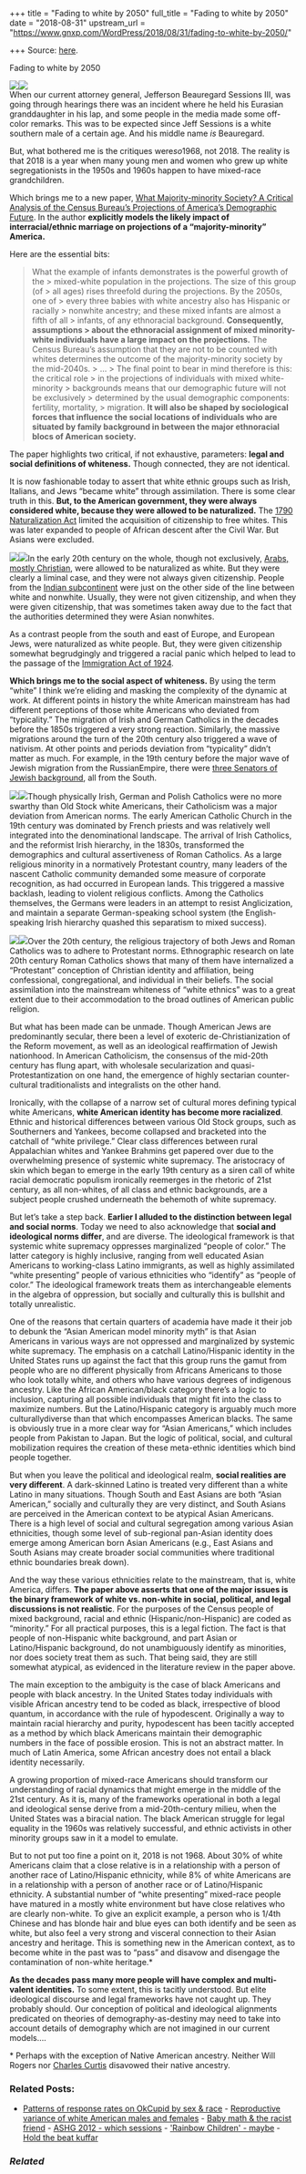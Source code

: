 +++
title = "Fading to white by 2050"
full_title = "Fading to white by 2050"
date = "2018-08-31"
upstream_url = "https://www.gnxp.com/WordPress/2018/08/31/fading-to-white-by-2050/"

+++
Source: [here](https://www.gnxp.com/WordPress/2018/08/31/fading-to-white-by-2050/).

Fading to white by 2050

![](https://i0.wp.com/www.gnxp.com/WordPress/wp-content/uploads/2018/08/asian.jpg?resize=600%2C615&ssl=1)![](https://i0.wp.com/www.gnxp.com/WordPress/wp-content/uploads/2018/08/asian.jpg?resize=600%2C615&ssl=1)  
When our current attorney general, Jefferson Beauregard Sessions III, was going through hearings there was an incident where he held his Eurasian granddaughter in his lap, and some people in the media made some off-color remarks. This was to be expected since Jeff Sessions is a white southern male of a certain age. And his middle name *is* Beauregard.

But, what bothered me is the critiques were*so*1968, not 2018. The reality is that 2018 is a year when many young men and women who grew up white segregationists in the 1950s and 1960s happen to have mixed-race grandchildren.

Which brings me to a new paper, [What Majority-minority Society? A Critical Analysis of the Census Bureau’s Projections of America’s Demographic Future](http://journals.sagepub.com/doi/full/10.1177/2378023118796932). In the author **explicitly models the likely impact of interracial/ethnic marriage on projections of a “majority-minority” America.**

Here are the essential bits:

> What the example of infants demonstrates is the powerful growth of the > mixed-white population in the projections. The size of this group (of > all ages) rises threefold during the projections. By the 2050s, one of > every three babies with white ancestry also has Hispanic or racially > nonwhite ancestry; and these mixed infants are almost a fifth of all > infants, of any ethnoracial background. **Consequently, assumptions > about the ethnoracial assignment of mixed minority-white individuals have a large impact on the projections.** The Census Bureau’s assumption that they are not to be counted with whites determines the outcome of the majority-minority society by the mid-2040s. >
> … >
> The final point to bear in mind therefore is this: the critical role > in the projections of individuals with mixed white-minority > backgrounds means that our demographic future will not be exclusively > determined by the usual demographic components: fertility, mortality, > migration. **It will also be shaped by sociological forces that influence the social locations of individuals who are situated by family background in between the major ethnoracial blocs of American society.**

The paper highlights two critical, if not exhaustive, parameters: **legal and social definitions of whiteness.** Though connected, they are not identical.

It is now fashionable today to assert that white ethnic groups such as Irish, Italians, and Jews “became white” through assimilation. There is some clear truth in this. **But, to the American government, they were always considered white, because they were allowed to be naturalized.** The [1790 Naturalization Act](https://en.wikipedia.org/wiki/Naturalization_Act_of_1790) limited the acquisition of citizenship to free whites. This was later expanded to people of African descent after the Civil War. But Asians were excluded.

[![](https://i0.wp.com/www.gnxp.com/WordPress/wp-content/uploads/2018/08/ethnicamerica.jpeg?resize=177%2C285&ssl=1)![](https://i0.wp.com/www.gnxp.com/WordPress/wp-content/uploads/2018/08/ethnicamerica.jpeg?resize=177%2C285&ssl=1)](https://www.amazon.com/exec/obidos/ASIN/B00ANRU64A/geneexpressio-20/ref=as_at/?imprToken=p5.9bYB33Sz-FUlujeMlTg&slotNum=58&creativeASIN=0878933085&linkCode=w61&imprToken=QiG2bf7fc5-czG6VLZ9cSg&slotNum=164)In the early 20th century on the whole, though not exclusively, [Arabs, mostly Christian](https://en.wikipedia.org/wiki/Definitions_of_whiteness_in_the_United_States#Arab_Americans), were allowed to be naturalized as white. But they were clearly a liminal case, and they were not always given citizenship. People from the [Indian subcontinent](https://en.wikipedia.org/wiki/Definitions_of_whiteness_in_the_United_States#South_Asian_Americans) were just on the other side of the line between white and nonwhite. Usually, they were not given citizenship, and when they were given citizenship, that was sometimes taken away due to the fact that the authorities determined they were Asian nonwhites.

As a contrast people from the south and east of Europe, and European Jews, were naturalized as white people. But, they were given citizenship somewhat begrudgingly and triggered a racial panic which helped to lead to the passage of the [Immigration Act of 1924](https://en.wikipedia.org/wiki/Immigration_Act_of_1924).

**Which brings me to the social aspect of whiteness.** By using the term “white” I think we’re eliding and masking the complexity of the dynamic at work. At different points in history the white American mainstream has had different perceptions of those white Americans who deviated from “typicality.” The migration of Irish and German Catholics in the decades before the 1850s triggered a very strong reaction. Similarly, the massive migrations around the turn of the 20th century also triggered a wave of nativism. At other points and periods deviation from “typicality” didn’t matter as much. For example, in the 19th century before the major wave of Jewish migration from the RussianEmpire, there were [three Senators of Jewish background](https://en.wikipedia.org/wiki/Benjamin_F._Jonas), all from the South.

[![](https://i0.wp.com/www.gnxp.com/WordPress/wp-content/uploads/2018/08/catholicismfreedom.jpeg?resize=181%2C279&ssl=1)![](https://i0.wp.com/www.gnxp.com/WordPress/wp-content/uploads/2018/08/catholicismfreedom.jpeg?resize=181%2C279&ssl=1)](https://www.amazon.com/exec/obidos/ASIN/B007HXFEOK/geneexpressio-20/ref=as_at/?imprToken=O6UWzROlHT6nw0f0aWSMBA&slotNum=58&creativeASIN=0878933085&linkCode=w61&imprToken=QiG2bf7fc5-czG6VLZ9cSg&slotNum=164)Though physically Irish, German and Polish Catholics were no more swarthy than Old Stock white Americans, their Catholicism was a major deviation from American norms. The early American Catholic Church in the 19th century was dominated by French priests and was relatively well integrated into the denominational landscape. The arrival of Irish Catholics, and the reformist Irish hierarchy, in the 1830s, transformed the demographics and cultural assertiveness of Roman Catholics. As a large religious minority in a normatively Protestant country, many leaders of the nascent Catholic community demanded some measure of corporate recognition, as had occurred in European lands. This triggered a massive backlash, leading to violent religious conflicts. Among the Catholics themselves, the Germans were leaders in an attempt to resist Anglicization, and maintain a separate German-speaking school system (the English-speaking Irish hierarchy quashed this separatism to mixed success).

[![](https://i0.wp.com/www.gnxp.com/WordPress/wp-content/uploads/2018/03/protestantcatholicjew.jpg?resize=170%2C261&ssl=1)![](https://i0.wp.com/www.gnxp.com/WordPress/wp-content/uploads/2018/03/protestantcatholicjew.jpg?resize=170%2C261&ssl=1)](https://www.amazon.com/exec/obidos/ASIN/B008AEAHTW/geneexpressio-20/ref=as_at/?imprToken=p5.9bYB33Sz-FUlujeMlTg&slotNum=58&creativeASIN=0878933085&linkCode=w61&imprToken=QiG2bf7fc5-czG6VLZ9cSg&slotNum=164)Over the 20th century, the religious trajectory of both Jews and Roman Catholics was to adhere to Protestant norms. Ethnographic research on late 20th century Roman Catholics shows that many of them have internalized a “Protestant” conception of Christian identity and affiliation, being confessional, congregational, and individual in their beliefs. The social assimilation into the mainstream whiteness of “white ethnics” was to a great extent due to their accommodation to the broad outlines of American public religion.

But what has been made can be unmade. Though American Jews are predominantly secular, there been a level of exoteric de-Christianization of the Reform movement, as well as an ideological reaffirmation of Jewish nationhood. In American Catholicism, the consensus of the mid-20th century has flung apart, with wholesale secularization and quasi-Protestantization on one hand, the emergence of highly sectarian counter-cultural traditionalists and integralists on the other hand.

Ironically, with the collapse of a narrow set of cultural mores defining typical white Americans, **white American identity has become more racialized**. Ethnic and historical differences between various Old Stock groups, such as Southerners and Yankees, become collapsed and bracketed into the catchall of “white privilege.” Clear class differences between rural Appalachian whites and Yankee Brahmins get papered over due to the overwhelming presence of systemic white supremacy. The aristocracy of skin which began to emerge in the early 19th century as a siren call of white racial democratic populism ironically reemerges in the rhetoric of 21st century, as all non-whites, of all class and ethnic backgrounds, are a subject people crushed underneath the behemoth of white supremacy.

But let’s take a step back. **Earlier I alluded to the distinction between legal and social norms**. Today we need to also acknowledge that **social and ideological norms differ**, and are diverse. The ideological framework is that systemic white supremacy oppresses marginalized “people of color.” The latter category is highly inclusive, ranging from well educated Asian Americans to working-class Latino immigrants, as well as highly assimilated “white presenting” people of various ethnicities who “identify” as “people of color.” The ideological framework treats them as interchangeable elements in the algebra of oppression, but socially and culturally this is bullshit and totally unrealistic.

One of the reasons that certain quarters of academia have made it their job to debunk the “Asian American model minority myth” is that Asian Americans in various ways are not oppressed and marginalized by systemic white supremacy. The emphasis on a catchall Latino/Hispanic identity in the United States runs up against the fact that this group runs the gamut from people who are no different physically from Africans Americans to those who look totally white, and others who have various degrees of indigenous ancestry. Like the African American/black category there’s a logic to inclusion, capturing all possible individuals that might fit into the class to maximize numbers. But the Latino/Hispanic category is arguably much more culturallydiverse than that which encompasses American blacks. The same is obviously true in a more clear way for “Asian Americans,” which includes people from Pakistan to Japan. But the logic of political, social, and cultural mobilization requires the creation of these meta-ethnic identities which bind people together.

But when you leave the political and ideological realm, **social realities are very different**. A dark-skinned Latino is treated very different than a white Latino in many situations. Though South and East Asians are both “Asian American,” socially and culturally they are very distinct, and South Asians are perceived in the American context to be atypical Asian Americans. There is a high level of social and cultural segregation among various Asian ethnicities, though some level of sub-regional pan-Asian identity does emerge among American born Asian Americans (e.g., East Asians and South Asians may create broader social communities where traditional ethnic boundaries break down).

And the way these various ethnicities relate to the mainstream, that is, white America, differs. **The paper above asserts that one of the major issues is the binary framework of white vs. non-white in social, political, and legal discussions is not realistic**. For the purposes of the Census people of mixed background, racial and ethnic (Hispanic/non-Hispanic) are coded as “minority.” For all practical purposes, this is a legal fiction. The fact is that people of non-Hispanic white background, and part Asian or Latino/Hispanic background, do not unambiguously identify as minorities, nor does society treat them as such. That being said, they are still somewhat atypical, as evidenced in the literature review in the paper above.

The main exception to the ambiguity is the case of black Americans and people with black ancestry. In the United States today individuals with visible African ancestry tend to be coded as black, irrespective of blood quantum, in accordance with the rule of hypodescent. Originally a way to maintain racial hierarchy and purity, hypodescent has been tacitly accepted as a method by which black Americans maintain their demographic numbers in the face of possible erosion. This is not an abstract matter. In much of Latin America, some African ancestry does not entail a black identity necessarily.

A growing proportion of mixed-race Americans should transform our understanding of racial dynamics that might emerge in the middle of the 21st century. As it is, many of the frameworks operational in both a legal and ideological sense derive from a mid-20th-century milieu, when the United States was a biracial nation. The black American struggle for legal equality in the 1960s was relatively successful, and ethnic activists in other minority groups saw in it a model to emulate.

But to not put too fine a point on it, 2018 is not 1968. About 30% of white Americans claim that a close relative is in a relationship with a person of another race of Latino/Hispanic ethnicity, while 8% of white Americans are in a relationship with a person of another race or of Latino/Hispanic ethnicity. A substantial number of “white presenting” mixed-race people have matured in a mostly white environment but have close relatives who are clearly non-white. To give an explicit example, a person who is 1/4th Chinese and has blonde hair and blue eyes can both identify and be seen as white, but also feel a very strong and visceral connection to their Asian ancestry and heritage. This is something new in the American context, as to become white in the past was to “pass” and disavow and disengage the contamination of non-white heritage.\*

**As the decades pass many more people will have complex and multi-valent identities.** To some extent, this is tacitly understood. But elite ideological discourse and legal frameworks have not caught up. They probably should. Our conception of political and ideological alignments predicated on theories of demography-as-destiny may need to take into account details of demography which are not imagined in our current models….

\* Perhaps with the exception of Native American ancestry. Neither Will Rogers nor [Charles Curtis](https://en.wikipedia.org/wiki/Charles_Curtis) disavowed their native ancestry.

### Related Posts:

- [Patterns of response rates on OkCupid by sex &
  race](https://www.gnxp.com/WordPress/2009/10/15/patterns-of-response-rates-on-okcupid-by-sex-race/) - [Reproductive variance of white American males and
  females](https://www.gnxp.com/WordPress/2008/10/14/reproductive-variance-of-white-american-males-and-females/) - [Baby math & the racist
  friend](https://www.gnxp.com/WordPress/2006/09/15/baby-math-the-racist-friend/) - [ASHG 2012 - which
  sessions](https://www.gnxp.com/WordPress/2012/10/02/ashg-2012-which-sessions/) - ['Rainbow Children' -
  maybe](https://www.gnxp.com/WordPress/2009/07/06/rainbow-children-maybe/) - [Hold the beat
  kuffar](https://www.gnxp.com/WordPress/2006/11/03/hold-the-beat-kuffar/)

### *Related*

[](https://www.addtoany.com/add_to/facebook?linkurl=https%3A%2F%2Fwww.gnxp.com%2FWordPress%2F2018%2F08%2F31%2Ffading-to-white-by-2050%2F&linkname=Fading%20to%20white%20by%202050 "Facebook")[](https://www.addtoany.com/add_to/twitter?linkurl=https%3A%2F%2Fwww.gnxp.com%2FWordPress%2F2018%2F08%2F31%2Ffading-to-white-by-2050%2F&linkname=Fading%20to%20white%20by%202050 "Twitter")[](https://www.addtoany.com/add_to/email?linkurl=https%3A%2F%2Fwww.gnxp.com%2FWordPress%2F2018%2F08%2F31%2Ffading-to-white-by-2050%2F&linkname=Fading%20to%20white%20by%202050 "Email")[](https://www.addtoany.com/share)
